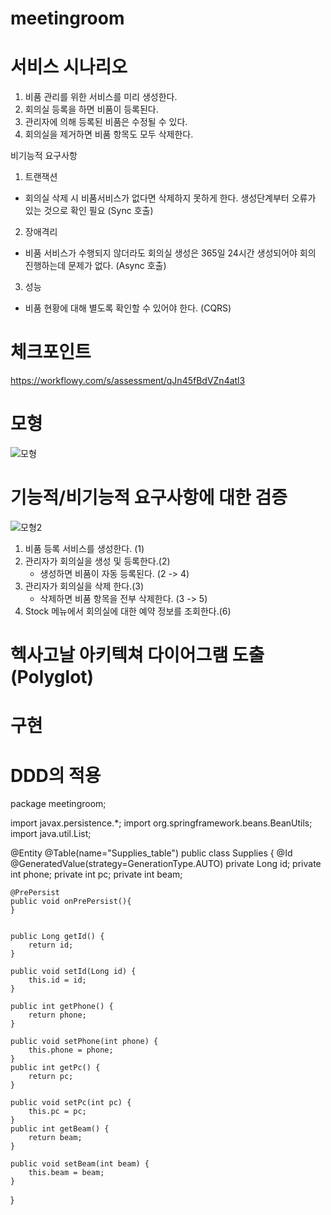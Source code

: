 # meetingroom


# 서비스 시나리오

1. 비품 관리를 위한 서비스를 미리 생성한다.
2. 회의실 등록을 하면 비품이 등록된다.
3. 관리자에 의해 등록된 비품은 수정될 수 있다.
4. 회의실을 제거하면 비품 항목도 모두 삭제한다.


비기능적 요구사항
1. 트랜잭션
  - 회의실 삭제 시 비품서비스가 없다면 삭제하지 못하게 한다. 생성단계부터 오류가 있는 것으로 확인 필요 (Sync 호출) 
2. 장애격리
  - 비품 서비스가 수행되지 않더라도 회의실 생성은 365일 24시간 생성되어야 회의 진행하는데 문제가 없다. (Async 호출)
3. 성능
  - 비품 현황에 대해 별도록 확인할 수 있어야 한다. (CQRS)


# 체크포인트
https://workflowy.com/s/assessment/qJn45fBdVZn4atl3


# 모형
![모형](https://user-images.githubusercontent.com/78134049/109769512-a8191f00-7c3d-11eb-88bb-334660ee98be.png)

# 기능적/비기능적 요구사항에 대한 검증
![모형2](https://user-images.githubusercontent.com/78134049/109770245-ad2a9e00-7c3e-11eb-9b18-1091ffd17ee0.png)

1. 비품 등록 서비스를 생성한다. (1)
2. 관리자가 회의실을 생성 및 등록한다.(2)
   - 생성하면 비품이 자동 등록된다. (2 -> 4)
3. 관리자가 회의실을 삭제 한다.(3) 
   - 삭제하면 비품 항목을 전부 삭제한다. (3 -> 5)
4. Stock 메뉴에서 회의실에 대한 예약 정보를 조회한다.(6)

# 헥사고날 아키텍쳐 다이어그램 도출 (Polyglot)

# 구현

# DDD의 적용
package meetingroom;

import javax.persistence.*;
import org.springframework.beans.BeanUtils;
import java.util.List;

@Entity
@Table(name="Supplies_table")
public class Supplies {
    @Id
    @GeneratedValue(strategy=GenerationType.AUTO)
    private Long id; 
    private int phone;
    private int pc;
    private int beam;

    @PrePersist
    public void onPrePersist(){
    }


    public Long getId() {
        return id;
    }

    public void setId(Long id) {
        this.id = id;
    }

    public int getPhone() {
        return phone;
    }

    public void setPhone(int phone) {
        this.phone = phone;
    }
    public int getPc() {
        return pc;
    }

    public void setPc(int pc) {
        this.pc = pc;
    }
    public int getBeam() {
        return beam;
    }

    public void setBeam(int beam) {
        this.beam = beam;
    }
}
